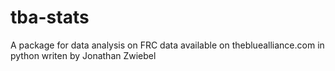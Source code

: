 # tba-stats
A package for data analysis on FRC data available on thebluealliance.com in python writen by Jonathan Zwiebel
